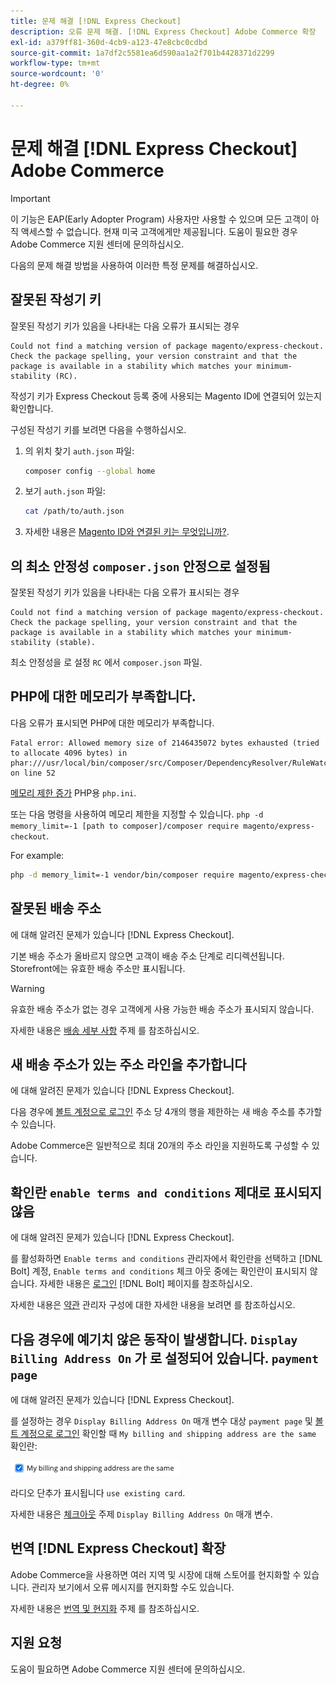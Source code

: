 ```yaml
---
title: 문제 해결 [!DNL Express Checkout]
description: 오류 문제 해결. [!DNL Express Checkout] Adobe Commerce 확장
exl-id: a379ff81-360d-4cb9-a123-47e8cbc0cdbd
source-git-commit: 1a7df2c5581ea6d590aa1a2f701b4428371d2299
workflow-type: tm+mt
source-wordcount: '0'
ht-degree: 0%

---
```


# 문제 해결 [!DNL Express Checkout] Adobe Commerce

>[!IMPORTANT]
>
> 이 기능은 EAP(Early Adopter Program) 사용자만 사용할 수 있으며 모든 고객이 아직 액세스할 수 없습니다. 현재 미국 고객에게만 제공됩니다. 도움이 필요한 경우 Adobe Commerce 지원 센터에 문의하십시오.

다음의 문제 해결 방법을 사용하여 이러한 특정 문제를 해결하십시오.

## 잘못된 작성기 키

잘못된 작성기 키가 있음을 나타내는 다음 오류가 표시되는 경우

```terminal
Could not find a matching version of package magento/express-checkout. Check the package spelling, your version constraint and that the package is available in a stability which matches your minimum-stability (RC).
```

작성기 키가 Express Checkout 등록 중에 사용되는 Magento ID에 연결되어 있는지 확인합니다.

구성된 작성기 키를 보려면 다음을 수행하십시오.

1. 의 위치 찾기 `auth.json` 파일:

   ```bash
   composer config --global home
   ```

1. 보기 `auth.json` 파일:

   ```bash
   cat /path/to/auth.json
   ```

1. 자세한 내용은 [Magento ID와 연결된 키는 무엇입니까?](https://devdocs.magento.com/guides/v2.4/install-gde/prereq/connect-auth.html).

## 의 최소 안정성 `composer.json` 안정으로 설정됨

잘못된 작성기 키가 있음을 나타내는 다음 오류가 표시되는 경우

```terminal
Could not find a matching version of package magento/express-checkout. Check the package spelling, your version constraint and that the package is available in a stability which matches your minimum-stability (stable).
```

최소 안정성을 로 설정 `RC` 에서 `composer.json` 파일.

## PHP에 대한 메모리가 부족합니다.

다음 오류가 표시되면 PHP에 대한 메모리가 부족합니다.

```terminal
Fatal error: Allowed memory size of 2146435072 bytes exhausted (tried to allocate 4096 bytes) in phar:///usr/local/bin/composer/src/Composer/DependencyResolver/RuleWatchGraph.php on line 52
```

[메모리 제한 증가](https://devdocs.magento.com/cloud/project/magento-app-php-ini.html#increase-php-memory-limit) PHP용 `php.ini`.

또는 다음 명령을 사용하여 메모리 제한을 지정할 수 있습니다. `php -d memory_limit=-1 [path to composer]/composer require magento/express-checkout`.

For example:

```bash
php -d memory_limit=-1 vendor/bin/composer require magento/express-checkout
```

## 잘못된 배송 주소

에 대해 알려진 문제가 있습니다 [!DNL Express Checkout].

기본 배송 주소가 올바르지 않으면 고객이 배송 주소 단계로 리디렉션됩니다. Storefront에는 유효한 배송 주소만 표시됩니다.

>[!WARNING]
>
> 유효한 배송 주소가 없는 경우 고객에게 사용 가능한 배송 주소가 표시되지 않습니다.

자세한 내용은 [배송 세부 사항](../express-checkout/shipping-details.md) 주제 를 참조하십시오.

## 새 배송 주소가 있는 주소 라인을 추가합니다

에 대해 알려진 문제가 있습니다 [!DNL Express Checkout].

다음 경우에 [볼트 계정으로 로그인](https://help.bolt.com/shoppers/guides/checkout/log-in/) 주소 당 4개의 행을 제한하는 새 배송 주소를 추가할 수 있습니다.

Adobe Commerce은 일반적으로 최대 20개의 주소 라인을 지원하도록 구성할 수 있습니다.

## 확인란 `enable terms and conditions` 제대로 표시되지 않음

에 대해 알려진 문제가 있습니다 [!DNL Express Checkout].

를 활성화하면 `Enable terms and conditions` 관리자에서 확인란을 선택하고 [!DNL Bolt] 계정, `Enable terms and conditions` 체크 아웃 중에는 확인란이 표시되지 않습니다. 자세한 내용은 [로그인](https://help.bolt.com/shoppers/account/login-dashboard/) [!DNL Bolt] 페이지를 참조하십시오.

자세한 내용은 [약관](https://docs.magento.com/user-guide/sales/terms-and-conditions.html) 관리자 구성에 대한 자세한 내용을 보려면 를 참조하십시오.

## 다음 경우에 예기치 않은 동작이 발생합니다. `Display Billing Address On` 가 로 설정되어 있습니다. `payment page`

에 대해 알려진 문제가 있습니다 [!DNL Express Checkout].

를 설정하는 경우 `Display Billing Address On` 매개 변수 대상 `payment page` 및 [볼트 계정으로 로그인](https://help.bolt.com/shoppers/guides/checkout/log-in/) 확인할 때 `My billing and shipping address are the same` 확인란:

![동일한 주소](assets/checked-address.png)

라디오 단추가 표시됩니다 `use existing card`.

자세한 내용은 [체크아웃](https://docs.magento.com/user-guide/configuration/sales/checkout.html) 주제 `Display Billing Address On` 매개 변수.

## 번역 [!DNL Express Checkout] 확장

Adobe Commerce을 사용하면 여러 지역 및 시장에 대해 스토어를 현지화할 수 있습니다. 관리자 보기에서 오류 메시지를 현지화할 수도 있습니다.

자세한 내용은 [번역 및 현지화](https://devdocs.magento.com/guides/v2.4/frontend-dev-guide/translations/xlate.html) 주제 를 참조하십시오.

## 지원 요청

도움이 필요하면 Adobe Commerce 지원 센터에 문의하십시오.
